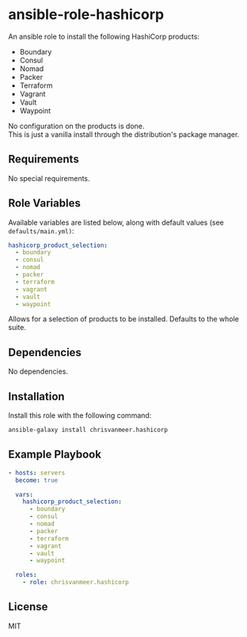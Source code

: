 # ansible-role-hashicorp

An ansible role to install the following HashiCorp products:

- Boundary
- Consul
- Nomad
- Packer
- Terraform
- Vagrant
- Vault
- Waypoint

No configuration on the products is done.  
This is just a vanilla install through the distribution's package manager.

## Requirements

No special requirements.

## Role Variables

Available variables are listed below, along with default values (see `defaults/main.yml)`:

```yaml
hashicorp_product_selection:
  - boundary
  - consul
  - nomad
  - packer
  - terraform
  - vagrant
  - vault
  - waypoint
```

Allows for a selection of products to be installed. Defaults to the whole suite.

## Dependencies

No dependencies.

## Installation

Install this role with the following command:

```bash
ansible-galaxy install chrisvanmeer.hashicorp
```

## Example Playbook

```yaml
- hosts: servers
  become: true

  vars:
    hashicorp_product_selection:
      - boundary
      - consul
      - nomad
      - packer
      - terraform
      - vagrant
      - vault
      - waypoint

  roles:
    - role: chrisvanmeer.hashicorp
```

## License

MIT
